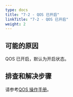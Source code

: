 ```yaml
---
type: docs
title: "7-2 - QOS 已开启"
linkTitle: "7-2 - QOS 已开启"
weight: 2
---
```


## 可能的原因

QOS 已开启，默认为开启状态。

## 排查和解决步骤


请参考[QOS 操作手册](/zh-cn/docs3-v2/java-sdk/reference-manual/qos/)。
<p style="margin-top: 3rem;"> </p>